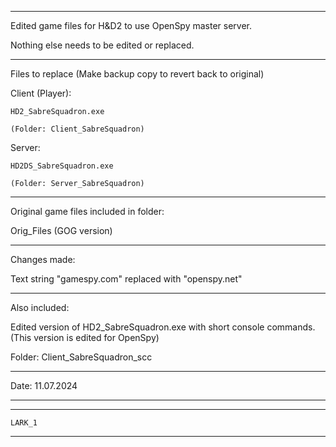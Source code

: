 ----------------------------------------------------------------------------------------

Edited game files for H&D2 to use OpenSpy master server.

Nothing else needs to be edited or replaced.

----------------------------------------------------------------------------------------

Files to replace (Make backup copy to revert back to original)


Client (Player):

	HD2_SabreSquadron.exe 

	(Folder: Client_SabreSquadron)



Server:

	HD2DS_SabreSquadron.exe

	(Folder: Server_SabreSquadron)

----------------------------------------------------------------------------------------

Original game files included in folder:

Orig_Files (GOG version)

----------------------------------------------------------------------------------------

Changes made:

Text string "gamespy.com" replaced with "openspy.net"


----------------------------------------------------------------------------------------

Also included:  

Edited version of HD2_SabreSquadron.exe with short console commands.
(This version is edited for OpenSpy)

Folder: Client_SabreSquadron_scc




----------------------------------------------------------------------------------------

Date: 11.07.2024

----------------------------------------------------------------------------------------









----------------------------------------------------------------------------------------

	LARK_1
 
----------------------------------------------------------------------------------------













